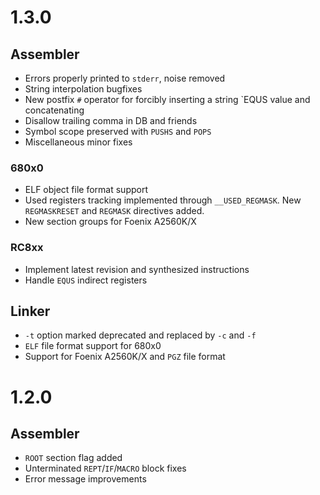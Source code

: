 # 1.3.0

## Assembler
* Errors properly printed to `stderr`, noise removed
* String interpolation bugfixes
* New postfix `#` operator for forcibly inserting a string `EQUS value and concatenating
* Disallow trailing comma in DB and friends
* Symbol scope preserved with `PUSHS` and `POPS`
* Miscellaneous minor fixes

### 680x0
* ELF object file format support
* Used registers tracking implemented through `__USED_REGMASK`. New `REGMASKRESET` and `REGMASK` directives added.
* New section groups for Foenix A2560K/X

### RC8xx
* Implement latest revision and synthesized instructions
* Handle `EQUS` indirect registers

## Linker
* `-t` option marked deprecated and replaced by `-c` and `-f`
* `ELF` file format support for 680x0
* Support for Foenix A2560K/X and `PGZ` file format


# 1.2.0
## Assembler
* `ROOT` section flag added
* Unterminated `REPT`/`IF`/`MACRO` block fixes
* Error message improvements
